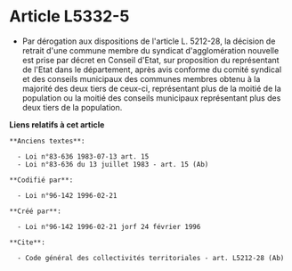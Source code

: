 # Article L5332-5

- Par dérogation aux dispositions de l'article L. 5212-28, la décision de retrait d'une commune membre du syndicat
d'agglomération nouvelle est prise par décret en Conseil d'Etat, sur proposition du représentant de l'Etat dans le
département, après avis conforme du comité syndical et des conseils municipaux des communes membres obtenu à la majorité des
deux tiers de ceux-ci, représentant plus de la moitié de la population ou la moitié des conseils municipaux représentant plus
des deux tiers de la population.

**Liens relatifs à cet article**

	**Anciens textes**:

	  - Loi n°83-636 1983-07-13 art. 15
	  - Loi n°83-636 du 13 juillet 1983 - art. 15 (Ab)

	**Codifié par**:

	  - Loi n°96-142 1996-02-21

	**Créé par**:

	  - Loi n°96-142 1996-02-21 jorf 24 février 1996

	**Cite**:

	  - Code général des collectivités territoriales - art. L5212-28 (Ab)
